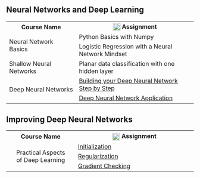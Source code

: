 
## Neural Networks and Deep Learning

<table>
  <tr>
    <th width=220>Course Name</th>
    <th width=400><img src="https://colab.research.google.com/img/colab_favicon_256px.png" width=20 style="vertical-align:middle">  Assignment</th>
  </tr>
  <tr>
    <td rowspan="2">Neural Network Basics</td>
    <td>Python Basics with Numpy</td>
  </tr>
  <tr>
    <td>Logistic Regression with a Neural Network Mindset</td>
  </tr>
  <tr>
    <td>Shallow Neural Networks</td>
    <td>Planar data classification with one hidden layer</td>
  </tr>
  <tr>
    <td rowspan="2">Deep Neural Networks</td>
    <td><a href="https://colab.research.google.com/drive/12BqEfQ4RDjeWTgbEIaXO_ez-bLds5Czx?usp=sharing">Building your Deep Neural Network Step by Step</td>
  </tr>
  <tr>
    <td><a href="https://colab.research.google.com/drive/15FM2GBtTt5dRFrslMv15dd3-EMbj4Vow?usp=sharing">Deep Neural Network Application</a></td>
  </tr>
</table>

## Improving Deep Neural Networks

<table>
  <tr>
    <th width=220 align="center">Course Name</th>
    <th width=400><img src="https://colab.research.google.com/img/colab_favicon_256px.png" width=20 style="vertical-align:middle">  Assignment</th>
  </tr>
  <tr>
    <td rowspan="3" style="text-align:center">Practical Aspects<br> of Deep Learning</td>
    <td><a href="https://colab.research.google.com/drive/1aeeutpc5y8J7vabpqXYFSvRq1byJgaSk?usp=sharing">Initialization</a></td>
  </tr>
  <tr>
    <td><a href="https://colab.research.google.com/drive/1fGCzD_thgAD_3usa3CHmnQXNOkORv0oH?usp=sharing">Regularization</a></td>
  </tr>
  <tr>
    <td><a href="https://colab.research.google.com/drive/1EXD98VU5IXt3CCgM9UWBA6mpi968T_pC?usp=sharing">Gradient Checking</a></td>
  </tr>
</table>



